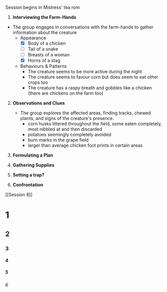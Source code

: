 
Session begins in Mistress' tea rom

1.  **Interviewing the Farm-Hands**
   - The group engages in conversations with the farm-hands to gather information about the creature
	   - Appearance
		   - [x] Body of a chicken
		   - [ ] Tail of a snake
		   - [ ] Breasts of a woman
		   - [x] Horns of a stag
	   - Behaviours & Patterns
		   - The creature seems to be more active during the night
		   - The creature seems to favour corn but does seem to eat other crops too
		   - The creature has a raspy breath and gobbles like a chicken (there are chickens on the farm too)


2. **Observations and Clues**
   - The group explores the affected areas, finding tracks, chewed plants, and signs of the creature's presence.
	   - corn husks littered throughout the field, some eaten completely, most nibbled at and then discarded
	   - potatoes seemingly completely avoided
	   - burn marks in the grape field 
	   - larger than average chicken foot prints in certain areas

3. **Formulating a Plan**

4. **Gathering Supplies**

5. **Setting a trap?**

6. **Confrontation**


[[Session 8]]

# 1
## 2
### 3
#### 4
##### 5
###### 6
